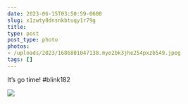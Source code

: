 ```yaml
---
date: 2023-06-15T03:50:59-0600
slug: x1zwty8dnsnkbtuqy1r79g
title: 
type: post
post_type: photo
photos:
- /uploads/2023/1686801047138.myo2bk3jhe254pxzb549.jpeg
tags: []
---
```

It’s go time! #blink182


![](/uploads/2023/1686801047138.myo2bk3jhe254pxzb549.jpeg)


